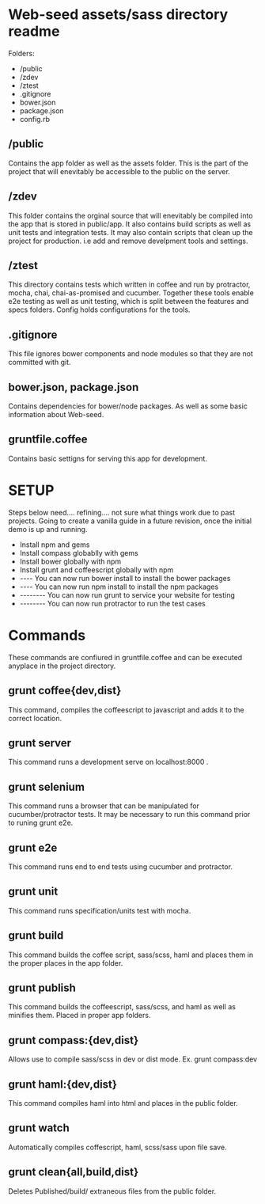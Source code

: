 Web-seed assets/sass directory readme
=====================================

Folders:

* /public
* /zdev
* /ztest
* .gitignore
* bower.json
* package.json
* config.rb

/public
-----
Contains the app folder as well as the assets folder. This is the part of the 
project that will enevitably be accessible to the public on the server.

/zdev
-------
This folder contains the orginal source that will enevitably be compiled into
the app that is stored in public/app. It also contains build scripts as well as
unit tests and integration tests. It may also contain scripts that clean up the 
project for production. i.e add and remove develpment tools and settings.

/ztest
------
This directory contains tests which written in coffee and run by protractor,
mocha, chai, chai-as-promised and cucumber. Together these tools enable
e2e testing as well as unit testing, which is split between the features and
specs folders. Config holds configurations for the tools.

.gitignore
-----------
This file ignores bower components and node modules so that they are not 
committed with git. 

bower.json, package.json
-------
Contains dependencies for bower/node packages. As well as some basic information
about Web-seed.

gruntfile.coffee
------
Contains basic settigns for serving this app for development.


SETUP
=====

Steps below need.... refining.... not sure what things work due to past projects.
Going to create a vanilla guide in a future revision, once the initial demo is
up and running.

* Install npm and gems
* Install compass globablly with gems
* Install bower globally with npm
* Install grunt and coffeescript globally with npm
* ---- You can now run bower install to install the bower packages
* ---- You can now run npm install to install the npm packages
* -------- You can now run grunt to service your website for testing
* -------- You can now run protractor to run the test cases

Commands
========

These commands are confiured in gruntfile.coffee and can be executed anyplace
in the project directory.


  grunt coffee{dev,dist}
  ------------
This command, compiles the coffeescript to javascript and adds it to the correct
location.


  grunt server
  ------------
This command runs a development serve on localhost:8000 .


  grunt selenium
  --------------
This command runs a browser that can be manipulated for cucumber/protractor
tests. It may be necessary to run this command prior to runing grunt e2e.


  grunt e2e
  ---------
This command runs end to end tests using cucumber and protractor.


  grunt unit
  ----------
This command runs specification/units test with mocha.


  grunt build
  -----------
This command builds the coffee script, sass/scss, haml and places them in the 
proper places in the app folder.


  grunt publish
  -------------
This command builds the coffeescript, sass/scss, and haml as well as minifies them.
Placed in proper app folders.


  grunt compass:{dev,dist}
  ------------------------
Allows use to compile sass/scss in dev or dist mode. Ex. grunt compass:dev


  grunt haml:{dev,dist}
  ---------------------
This command compiles haml into html and places in the public folder.


  grunt watch
  -----------
Automatically compiles coffescript, haml, scss/sass upon file save.

  grunt clean{all,build,dist}
  ---------------------------
Deletes Published/build/ extraneous files from the public folder.